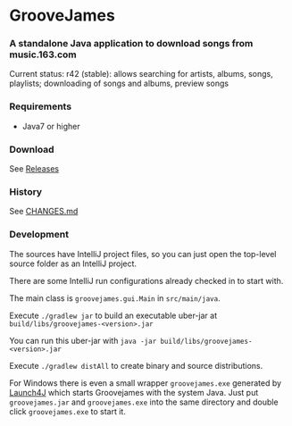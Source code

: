 # GrooveJames

### A standalone Java application to download songs from music.163.com

Current status: r42 (stable): allows searching for artists, albums, songs, playlists; downloading of songs and albums, preview songs

### Requirements
- Java7 or higher

### Download
See [Releases](https://github.com/groovejames/groovejames/releases)

### History
See [CHANGES.md](https://github.com/groovejames/groovejames/blob/master/CHANGES.md)

### Development

The sources have IntelliJ project files, so you can just open the
top-level source folder as an IntelliJ project. 

There are some IntelliJ run configurations already checked in to
start with.

The main class is `groovejames.gui.Main` in `src/main/java`. 

Execute `./gradlew jar` to build an executable uber-jar at `build/libs/groovejames-<version>.jar`

You can run this uber-jar with `java -jar build/libs/groovejames-<version>.jar`

Execute `./gradlew distAll` to create binary and source distributions.

For Windows there is even a small wrapper `groovejames.exe` generated
by [Launch4J](http://launch4j.sourceforge.net/) which starts Groovejames
with the system Java. Just put `groovejames.jar` and `groovejames.exe`
into the same directory and double click `groovejames.exe` to start it.
